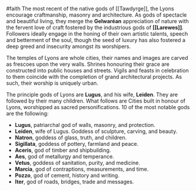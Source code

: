 #faith
The most recent of the native gods of [[Tawdyrge]], the Lyons encourage craftmanship, masonry and architecture. As gods of spectacle and beautiful living, they merge the **Gelwaréan** appreciation of nature with the fervent love of craft fostered by the industrious gods of **[[Larewes]]**. Followers ideally engage in the honing of their own artistic talents, speech and betterment of the soul, though the seed of luxury has also fostered a deep greed and insecurity amongst its worshipers.

The temples of Lyons are whole cities, their names and images are carved as frescoes upon the very walls. Shrines honouring their grace are constructed into public houses and streets. Vigils and feasts in celebration to them coincide with the completion of grand architectural projects. As such, their worship is uniquely urban.

The principle gods of Lyons are **Lugus**, and his wife, **Leiden**. They are followed by their many children. What follows are Cities built in honour of Lyons, worshipped as sacred personifications. 10 of the most notable gods are the following:
- **Lugus**, patriarchal god of walls, masonry, and protection. 
- **Leiden**, wife of Lugus. Goddess of sculpture, carving, and beauty. 
- **Natron**, goddess of glass, truth, and children.
- **Sigillata**, goddess of pottery, farmland and peace.
- **Aceris**, god of timber and shipbuilding.
- **Aes**, god of metallurgy and temperance.
- **Vetus**, goddess of sanitation, purity, and medicine.
- **Marcia**, god of contraptions, measurements, and time.
- **Pozzo**, god of cement, history and writing.
- **Iter**, god of roads, bridges, trade and messages.
